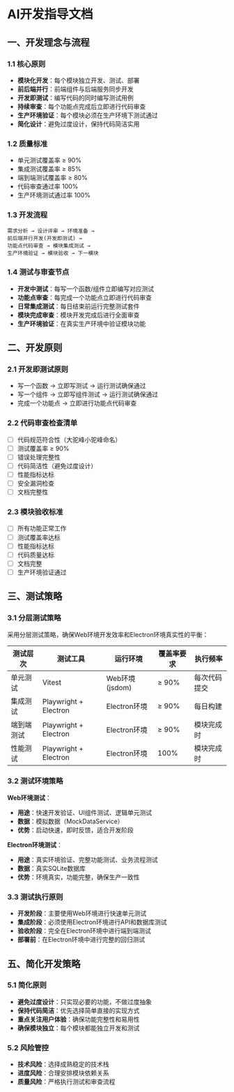 # AI开发指导文档

## 一、开发理念与流程

### 1.1 核心原则
- **模块化开发**：每个模块独立开发、测试、部署
- **前后端并行**：前端组件与后端服务同步开发
- **开发即测试**：编写代码的同时编写测试用例
- **持续审查**：每个功能点完成后立即进行代码审查
- **生产环境验证**：每个模块必须在生产环境下测试通过
- **简化设计**：避免过度设计，保持代码简洁实用

### 1.2 质量标准
- 单元测试覆盖率 ≥ 90%
- 集成测试覆盖率 ≥ 85%
- 端到端测试覆盖率 ≥ 80%
- 代码审查通过率 100%
- 生产环境测试通过率 100%

### 1.3 开发流程
```
需求分析 → 设计评审 → 环境准备 →
前后端并行开发(开发即测试) →
功能点代码审查 → 模块集成测试 →
生产环境验证 → 模块验收 → 下一模块
```

### 1.4 测试与审查节点
- **开发中测试**：每写一个函数/组件立即编写对应测试
- **功能点审查**：每完成一个功能点立即进行代码审查
- **日常集成测试**：每日结束前运行完整测试套件
- **模块完成审查**：模块开发完成后进行全面审查
- **生产环境验证**：在真实生产环境中验证模块功能

## 二、开发原则

### 2.1 开发即测试原则
- 写一个函数 → 立即写测试 → 运行测试确保通过
- 写一个组件 → 立即写组件测试 → 运行测试确保通过
- 完成一个功能点 → 立即进行功能点代码审查

### 2.2 代码审查检查清单
- [ ] 代码规范符合性（大驼峰小驼峰命名）
- [ ] 测试覆盖率 ≥ 90%
- [ ] 错误处理完整性
- [ ] 代码简洁性（避免过度设计）
- [ ] 性能指标达标
- [ ] 安全漏洞检查
- [ ] 文档完整性

### 2.3 模块验收标准
- [ ] 所有功能正常工作
- [ ] 测试覆盖率达标
- [ ] 性能指标达标
- [ ] 代码质量达标
- [ ] 文档完整
- [ ] 生产环境验证通过

## 三、测试策略

### 3.1 分层测试策略
采用分层测试策略，确保Web环境开发效率和Electron环境真实性的平衡：

| 测试层次 | 测试工具 | 运行环境 | 覆盖率要求 | 执行频率 |
|---------|---------|----------|-----------|----------|
| 单元测试 | Vitest | Web环境(jsdom) | ≥ 90% | 每次代码提交 |
| 集成测试 | Playwright + Electron | Electron环境 | ≥ 90% | 每日构建 |
| 端到端测试 | Playwright + Electron | Electron环境 | ≥ 90% | 模块完成时 |
| 性能测试 | Playwright + Electron | Electron环境 | 100% | 模块完成时 |

### 3.2 测试环境策略
**Web环境测试**：
- **用途**：快速开发验证、UI组件测试、逻辑单元测试
- **数据**：模拟数据（MockDataService）
- **优势**：启动快速，即时反馈，适合开发阶段

**Electron环境测试**：
- **用途**：真实环境验证、完整功能测试、业务流程测试
- **数据**：真实SQLite数据库
- **优势**：环境真实，功能完整，确保生产一致性

### 3.3 测试执行原则
- **开发阶段**：主要使用Web环境进行快速单元测试
- **集成阶段**：必须使用Electron环境进行API和数据库测试
- **验收阶段**：完全在Electron环境中进行端到端测试
- **部署前**：在Electron环境中进行完整的回归测试


## 五、简化开发策略

### 5.1 简化原则
- **避免过度设计**：只实现必要的功能，不做过度抽象
- **保持代码简洁**：优先选择简单直接的实现方式
- **重点关注用户体验**：确保功能完整性和易用性
- **确保模块独立**：每个模块都能独立开发和测试

### 5.2 风险管控
- **技术风险**：选择成熟稳定的技术栈
- **进度风险**：合理安排模块依赖关系
- **质量风险**：严格执行测试和审查流程
